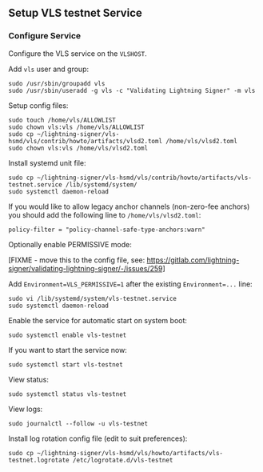 ## Setup VLS testnet Service

### Configure Service

Configure the VLS service on the `VLSHOST`.

Add `vls` user and group:
```
sudo /usr/sbin/groupadd vls
sudo /usr/sbin/useradd -g vls -c "Validating Lightning Signer" -m vls
```

Setup config files:
```
sudo touch /home/vls/ALLOWLIST
sudo chown vls:vls /home/vls/ALLOWLIST
sudo cp ~/lightning-signer/vls-hsmd/vls/contrib/howto/artifacts/vlsd2.toml /home/vls/vlsd2.toml
sudo chown vls:vls /home/vls/vlsd2.toml
```

Install systemd unit file:
```
sudo cp ~/lightning-signer/vls-hsmd/vls/contrib/howto/artifacts/vls-testnet.service /lib/systemd/system/
sudo systemctl daemon-reload
```

If you would like to allow legacy anchor channels (non-zero-fee anchors) you should
add the following line to `/home/vls/vlsd2.toml`:
```
policy-filter = "policy-channel-safe-type-anchors:warn"
```

Optionally enable PERMISSIVE mode:

[FIXME - move this to the config file, see:
https://gitlab.com/lightning-signer/validating-lightning-signer/-/issues/259]

Add `Environment=VLS_PERMISSIVE=1` after the existing `Environment=...` line:
```
sudo vi /lib/systemd/system/vls-testnet.service
sudo systemctl daemon-reload
```

Enable the  service for automatic start on system boot:
```
sudo systemctl enable vls-testnet
```

If you want to start the service now:
```
sudo systemctl start vls-testnet
```

View status:
```
sudo systemctl status vls-testnet
```

View logs:
```
sudo journalctl --follow -u vls-testnet
```

Install log rotation config file (edit to suit preferences):
```
sudo cp ~/lightning-signer/vls-hsmd/vls/howto/artifacts/vls-testnet.logrotate /etc/logrotate.d/vls-testnet
```
